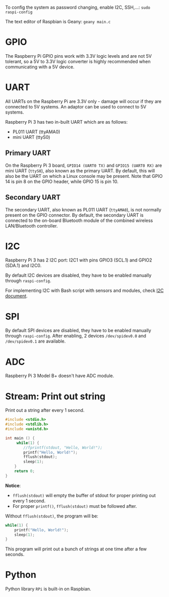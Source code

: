 To config the system as password changing, enable I2C, SSH,...: ``sudo raspi-config``

The text editor of Raspbian is Geany: ``geany main.c``

# GPIO

The Raspberry Pi GPIO pins work with 3.3V logic levels and are not 5V tolerant, so a 5V to 3.3V logic converter is highly recommended when communicating with a 5V device.

# UART

All UARTs on the Raspberry Pi are 3.3V only - damage will occur if they are connected to 5V systems. An adaptor can be used to connect to 5V systems. 

Raspberry Pi 3 has two in-built UART which are as follows:

* PL011 UART (ttyAMA0)
* mini UART (ttyS0)

## Primary UART

On the Raspberry Pi 3 board, ``GPIO14 (UART0 TX)`` and ``GPIO15 (UART0 RX)`` are mini UART (``ttyS0``), also known as the primary UART. By default, this will also be the UART on which a Linux console may be present. Note that GPIO 14 is pin 8 on the GPIO header, while GPIO 15 is pin 10.

## Secondary UART

The secondary UART, also known as PL011 UART (``ttyAMA0``), is not normally present on the GPIO connector. By default, the secondary UART is connected to the on-board Bluetooth module of the combined wireless LAN/Bluetooth controller.

# I2C

Raspberry Pi 3 has 2 I2C port: I2C1 with pins GPIO3 (SCL.1) and GPIO2 (SDA.1) and I2C0.

By default I2C devices are disabled, they have to be enabled manually through ``raspi-config``.

For implementing I2C with Bash script with sensors and modules, check [I2C document](I2C.md).
# SPI
By default SPI devices are disabled, they have to be enabled manually through ``raspi-config``. After enabling, 2 devices ``/dev/spidev0.0`` and ``/dev/spidev0.1`` are available.

# ADC

Raspberry Pi 3 Model B+ doesn't have ADC module.

# Stream: Print out string

Print out a string after every 1 second. 

```c
#include <stdio.h>
#include <stdlib.h>
#include <unistd.h>

int main () {
     while(1) {
		//fprintf(stdout, "Hello, World!");
		printf("Hello, World!");
		fflush(stdout);
		sleep(1);
	}
    return 0;
}

```

**Notice**: 

* ``fflush(stdout)`` will empty the buffer of stdout for proper printing out every 1 second.
* For proper ``printf()``, ``fflush(stdout)`` must be followed after.

Without ``fflush(stdout)``, the program will be:

```c
while(1) {
	printf("Hello, World!");
	sleep(1);
}
```

This program will print out a bunch of strings at one time after a few seconds.

# Python

Python library ``RPi`` is built-in on Raspbian.
